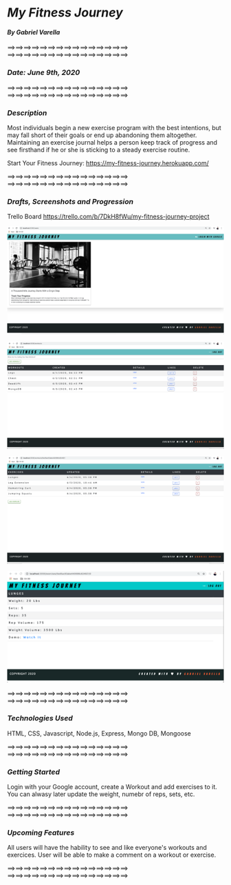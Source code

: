 # *My Fitness Journey*

#### *By Gabriel Varella*

==>==>==>==>==>==>==>==>==>==>==>==>==>==>==>
==>==>==>==>==>==>==>==>==>==>==>==>==>==>==>

### *Date: June 9th, 2020*

==>==>==>==>==>==>==>==>==>==>==>==>==>==>==>
==>==>==>==>==>==>==>==>==>==>==>==>==>==>==>

### *Description*


Most individuals begin a new exercise program with the best intentions, but may fall short of their goals or end up abandoning them altogether. Maintaining an exercise journal helps a person keep track of progress and see firsthand if he or she is sticking to a steady exercise routine.

Start Your Fitness Journey:  https://my-fitness-journey.herokuapp.com/

==>==>==>==>==>==>==>==>==>==>==>==>==>==>==>
==>==>==>==>==>==>==>==>==>==>==>==>==>==>==>

### *Drafts, Screenshots and Progression*


Trello Board https://trello.com/b/7DkH8fWu/my-fitness-journey-project

![Login Screen](./public/images/login.png)

![Workouts](./public/images/workouts.png)

![Exercises](./public/images/exercises.png)

![Details](./public/images/details.png)

==>==>==>==>==>==>==>==>==>==>==>==>==>==>==>
==>==>==>==>==>==>==>==>==>==>==>==>==>==>==>

### *Technologies Used*


HTML, CSS, Javascript, Node.js, Express, Mongo DB, Mongoose


==>==>==>==>==>==>==>==>==>==>==>==>==>==>==>
==>==>==>==>==>==>==>==>==>==>==>==>==>==>==>

### *Getting Started*


Login with your Google account, create a Workout and add exercises to it. You can alwasy later update the weight, numebr of reps, sets, etc.

==>==>==>==>==>==>==>==>==>==>==>==>==>==>==>
==>==>==>==>==>==>==>==>==>==>==>==>==>==>==>

### *Upcoming Features*


All users will have the hability to see and like everyone's workouts and exercices.
User will be able to make a comment on a workout or exercise.

==>==>==>==>==>==>==>==>==>==>==>==>==>==>==>
==>==>==>==>==>==>==>==>==>==>==>==>==>==>==>